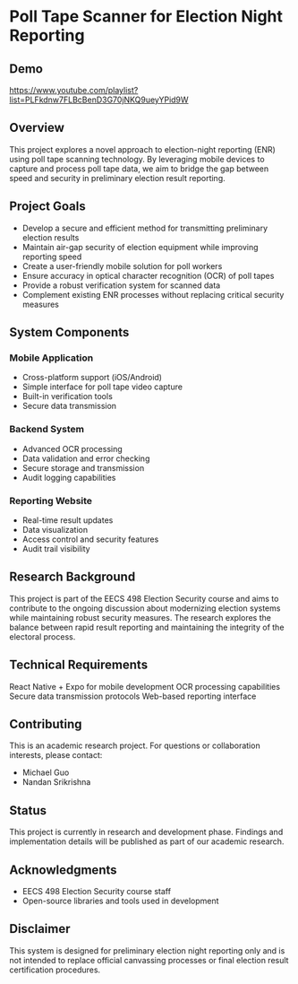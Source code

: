 # Poll Tape Scanner for Election Night Reporting

## Demo
https://www.youtube.com/playlist?list=PLFkdnw7FLBcBenD3G70jNKQ9ueyYPid9W 

## Overview
This project explores a novel approach to election-night reporting (ENR) using poll tape scanning technology. By leveraging mobile devices to capture and process poll tape data, we aim to bridge the gap between speed and security in preliminary election result reporting.

## Project Goals

- Develop a secure and efficient method for transmitting preliminary election results
- Maintain air-gap security of election equipment while improving reporting speed
- Create a user-friendly mobile solution for poll workers
- Ensure accuracy in optical character recognition (OCR) of poll tapes
- Provide a robust verification system for scanned data
- Complement existing ENR processes without replacing critical security measures

## System Components

### Mobile Application

- Cross-platform support (iOS/Android)
- Simple interface for poll tape video capture
- Built-in verification tools
- Secure data transmission

### Backend System

- Advanced OCR processing
- Data validation and error checking
- Secure storage and transmission
- Audit logging capabilities

### Reporting Website

- Real-time result updates
- Data visualization
- Access control and security features
- Audit trail visibility

## Research Background

This project is part of the EECS 498 Election Security course and aims to contribute to the ongoing discussion about modernizing election systems while maintaining robust security measures. The research explores the balance between rapid result reporting and maintaining the integrity of the electoral process.


## Technical Requirements

React Native + Expo for mobile development
OCR processing capabilities
Secure data transmission protocols
Web-based reporting interface

## Contributing

This is an academic research project. For questions or collaboration interests, please contact:

- Michael Guo
- Nandan Srikrishna

## Status

This project is currently in research and development phase. Findings and implementation details will be published as part of our academic research.

## Acknowledgments

- EECS 498 Election Security course staff
- Open-source libraries and tools used in development

## Disclaimer
This system is designed for preliminary election night reporting only and is not intended to replace official canvassing processes or final election result certification procedures.
